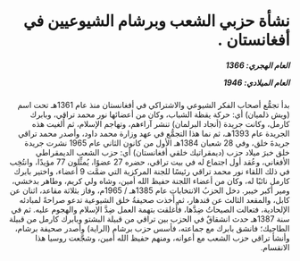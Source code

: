 <h1 dir="rtl">نشأة حزبي الشعب وبرشام الشيوعيين في أفغانستان .</h1>

<h5 dir="rtl">العام الهجري:  1366

العام الميلادي: 1946

</h5>

<p dir="rtl">بدأ تجمُّع أصحاب الفكر الشيوعي والاشتراكي في أفغانستان منذ عام 1361هـ تحت اسم (ويش ذلميان) أي: حركة يقظة الشباب، وكان من أعضائها نور محمد تراقي، وبابرك كارمل، وكانت جريدة (أنجاد البرلمان) تنشر آراءهم، وتهاجم الإسلام، ثم أُلغيت هذه الجريدة عام 1393هـ، ثم نما هذا التجمُّع في عهد وزارة محمد داود، وأصدر محمد تراقي جريدةَ خلق، وفي 28 شعبان 1384هـ الأول من كانون الثاني عام 1965 نشرت جريدة خلق خبرَ ميلاد حزب (ديمقراتيك خلقي أفغانستان) أي: حزب الشعب الديمقراطي الأفغاني، وعُقد أول اجتماع له في بيت تراقي، حضره 27 عضوًا، يُمثِّلون 77 مؤيدًا، وانتُخِب في ذلك اللقاء نور محمد تراقي رئيسًا للجنة المركزية التي ضمَّت 9 أعضاء، واختير بابرك كارمل نائبًا له، وكان من أعضاء اللجنة حفيظ الله أمين، وشاه ولي كريم، وطاهر بدخشي، ومير أكبر خيبر. دخل الحزبُ الانتخاباتِ عام 1385هـ / 1965م، وفاز بثلاثة مقاعد، اثنان عن كابل، والمقعد الثالث عن قندهار، ثم أخذت صحيفةُ خلق الشيوعية تدعو صراحةً لمبادئه الإلحادية، فتعالت الصيحاتُ ضِدَّها، فأُغلقت بتهمة العمل ضِدَّ الإسلام والهجوم عليه. ثم في سنة 1387هـ حدث انشقاقٌ في الحزب بين تراقي من قبيلة البشتو وبابرك كارمل من قبيلة الطاجيك؛ فانشق بابرك مع جماعته، فأسس حزب برشام (الراية) وأصدر صحيفة برشام، وأنشأ تراقي حزب الشعب مع أعوانه، ومنهم حفيظ الله أمين، وشجَّعت روسيا هذا الانقسام.</p></br>
